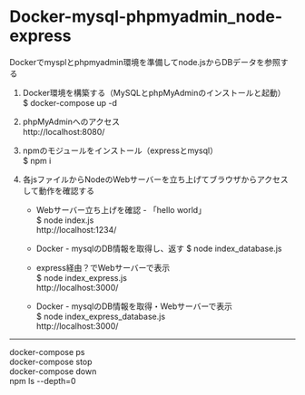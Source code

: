 # Docker-mysql-phpmyadmin_node-express
Dockerでmysplとphpmyadmin環境を準備してnode.jsからDBデータを参照する

1. Docker環境を構築する（MySQLとphpMyAdminのインストールと起動）  
  $ docker-compose up -d  

2. phpMyAdminへのアクセス  
  http://localhost:8080/  

3. npmのモジュールをインストール（expressとmysql）  
  $ npm i  

4. 各jsファイルからNodeのWebサーバーを立ち上げてブラウザからアクセスして動作を確認する  

    * Webサーバー立ち上げを確認 - 「hello world」  
    $ node index.js  
    http://localhost:1234/  

    * Docker - mysqlのDB情報を取得し、返す
    $ node index_database.js  

    * express経由？でWebサーバーで表示  
    $ node index_express.js  
    http://localhost:3000/  

    * Docker - mysqlのDB情報を取得・Webサーバーで表示  
    $ node index_express_database.js  
    http://localhost:3000/  



-----
docker-compose ps  
docker-compose stop  
docker-compose down  
npm ls --depth=0
